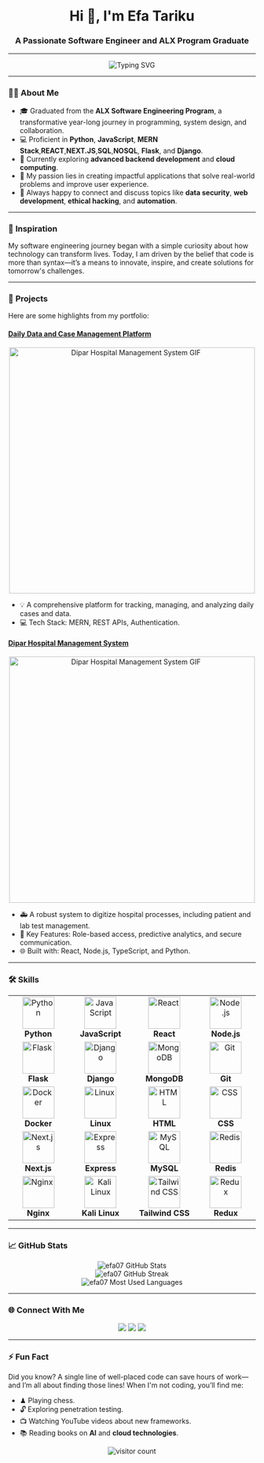 <h1 align="center">Hi 👋, I'm Efa Tariku</h1>
<h3 align="center">A Passionate Software Engineer and ALX Program Graduate</h3>

---

<p align="center">
  <img src="https://readme-typing-svg.herokuapp.com?font=Fira+Code&size=26&pause=1000&color=00ADB5&center=true&width=400&lines=__software+Engineer+and+Problem+Solver;ALX+_software+Engineering+Graduate+%26+Web+Developer;Turning+Ideas+into+Code;Building+Secure+%26+Impactful+Applications" alt="Typing SVG" />
</p>

---

### 👨‍💻 **About Me**
- 🎓 Graduated from the **ALX Software Engineering Program**, a transformative year-long journey in programming, system design, and collaboration.
- 💻 Proficient in **Python**, **JavaScript**, **MERN Stack**,**REACT**,**NEXT.JS**,**SQL**,**NOSQL**, **Flask**, and **Django**.
- 🌱 Currently exploring **advanced backend development** and **cloud computing**.
- 🔭 My passion lies in creating impactful applications that solve real-world problems and improve user experience.
- 💬 Always happy to connect and discuss topics like **data security**, **web development**, **ethical hacking**, and **automation**.

---

### 🌟 **Inspiration**
My software engineering journey began with a simple curiosity about how technology can transform lives. Today, I am driven by the belief that code is more than syntax—it’s a means to innovate, inspire, and create solutions for tomorrow's challenges.

---

### 📂 **Projects**
Here are some highlights from my portfolio:

#### **[Daily Data and Case Management Platform](https://github.com/efa07/Daily-Data-and-Case-Management-Platform)**
<p align="center">
  <img src="https://media.giphy.com/media/26BRuo6sLetdllPAQ/giphy.gif" alt="Dipar Hospital Management System GIF" width="500"/>
</p>

- 💡 A comprehensive platform for tracking, managing, and analyzing daily cases and data.
- 💻 Tech Stack: MERN, REST APIs, Authentication.

#### **[Dipar Hospital Management System](https://github.com/efa07/dipar)**
<p align="center">
  <img src="https://media.giphy.com/media/26BRuo6sLetdllPAQ/giphy.gif" alt="Dipar Hospital Management System GIF" width="500"/>
</p>

- 🚑 A robust system to digitize hospital processes, including patient and lab test management.
- 🔐 Key Features: Role-based access, predictive analytics, and secure communication.
- 🌐 Built with: React, Node.js, TypeScript, and Python.

---
### 🛠 **Skills**
<div align="center">
  <table>
    <tr>
      <td align="center" width="150">
        <img src="https://skillicons.dev/icons?i=python" alt="Python" title="Python" width="65" />
        <br />
        <strong>Python</strong>
      </td>
      <td align="center" width="150">
        <img src="https://skillicons.dev/icons?i=javascript" alt="JavaScript" title="JavaScript" width="65" />
        <br />
        <strong>JavaScript</strong>
      </td>
      <td align="center" width="150">
        <img src="https://skillicons.dev/icons?i=react" alt="React" title="React" width="65" />
        <br />
        <strong>React</strong>
      </td>
      <td align="center" width="150">
        <img src="https://skillicons.dev/icons?i=nodejs" alt="Node.js" title="Node.js" width="65" />
        <br />
        <strong>Node.js</strong>
      </td>
    </tr>
    <tr>
      <td align="center" width="150">
        <img src="https://skillicons.dev/icons?i=flask" alt="Flask" title="Flask" width="65" />
        <br />
        <strong>Flask</strong>
      </td>
      <td align="center" width="150">
        <img src="https://skillicons.dev/icons?i=django" alt="Django" title="Django" width="65" />
        <br />
        <strong>Django</strong>
      </td>
      <td align="center" width="150">
        <img src="https://skillicons.dev/icons?i=mongodb" alt="MongoDB" title="MongoDB" width="65" />
        <br />
        <strong>MongoDB</strong>
      </td>
      <td align="center" width="150">
        <img src="https://skillicons.dev/icons?i=git" alt="Git" title="Git" width="65" />
        <br />
        <strong>Git</strong>
      </td>
    </tr>
    <tr>
      <td align="center" width="150">
        <img src="https://skillicons.dev/icons?i=docker" alt="Docker" title="Docker" width="65" />
        <br />
        <strong>Docker</strong>
      </td>
      <td align="center" width="150">
        <img src="https://skillicons.dev/icons?i=linux" alt="Linux" title="Linux" width="65" />
        <br />
        <strong>Linux</strong>
      </td>
      <td align="center" width="150">
        <img src="https://skillicons.dev/icons?i=html" alt="HTML" title="HTML" width="65" />
        <br />
        <strong>HTML</strong>
      </td>
      <td align="center" width="150">
        <img src="https://skillicons.dev/icons?i=css" alt="CSS" title="CSS" width="65" />
        <br />
        <strong>CSS</strong>
      </td>
    </tr>
    <tr>
      <td align="center" width="150">
        <img src="https://skillicons.dev/icons?i=nextjs" alt="Next.js" title="Next.js" width="65" />
        <br />
        <strong>Next.js</strong>
      </td>
      <td align="center" width="150">
        <img src="https://skillicons.dev/icons?i=express" alt="Express" title="Express" width="65" />
        <br />
        <strong>Express</strong>
      </td>
      <td align="center" width="150">
        <img src="https://skillicons.dev/icons?i=mysql" alt="MySQL" title="MySQL" width="65" />
        <br />
        <strong>MySQL</strong>
      </td>
      <td align="center" width="150">
        <img src="https://skillicons.dev/icons?i=redis" alt="Redis" title="Redis" width="65" />
        <br />
        <strong>Redis</strong>
      </td>
    </tr>
    <tr>
      <td align="center" width="150">
        <img src="https://skillicons.dev/icons?i=nginx" alt="Nginx" title="Nginx" width="65" />
        <br />
        <strong>Nginx</strong>
      </td>
      <td align="center" width="150">
        <img src="https://skillicons.dev/icons?i=kali" alt="Kali Linux" title="Kali Linux" width="65" />
        <br />
        <strong>Kali Linux</strong>
      </td>
      <td align="center" width="150">
        <img src="https://skillicons.dev/icons?i=tailwind" alt="Tailwind CSS" title="Tailwind CSS" width="65" />
        <br />
        <strong>Tailwind CSS</strong>
      </td>
      <td align="center" width="150">
        <img src="https://skillicons.dev/icons?i=redux" alt="Redux" title="Redux" width="65" />
        <br />
        <strong>Redux</strong>
      </td>
    </tr>
    
  </table>
</div>


---

### 📈 **GitHub Stats**
<p align="center">
  <img src="https://github-readme-stats.vercel.app/api?username=efa07&show_icons=true&theme=tokyonight" alt="efa07 GitHub Stats" />
  <br />
  <img src="https://github-readme-streak-stats.herokuapp.com/?user=efa07&theme=tokyonight" alt="efa07 GitHub Streak" />
  <br />
  <img src="https://github-readme-stats.vercel.app/api/top-langs/?username=efa07&layout=compact&theme=tokyonight" alt="efa07 Most Used Languages" />
</p>

---

### 🌐 **Connect With Me**
<p align="center">
  <a href="https://www.linkedin.com/in/efa-tariku-39509a29a/" target="_blank"><img src="https://img.shields.io/badge/LinkedIn-blue?style=for-the-badge&logo=linkedin&logoColor=white" /></a>
  <a href="mailto:efatariku07@gmail.com"><img src="https://img.shields.io/badge/Email-red?style=for-the-badge&logo=gmail&logoColor=white" /></a>
  <a href="https://github.com/efa07" target="_blank"><img src="https://img.shields.io/badge/GitHub-black?style=for-the-badge&logo=github&logoColor=white" /></a>
</p>

---

### ⚡ **Fun Fact**
Did you know? A single line of well-placed code can save hours of work—and I’m all about finding those lines! When I'm not coding, you’ll find me:
- ♟ Playing chess.
- 🔓 Exploring penetration testing.
- 📺 Watching YouTube videos about new frameworks.
- 📚 Reading books on **AI** and **cloud technologies**.

<p align="center">
  <img src="https://visitor-badge.glitch.me/badge?page_id=efa07.efa07" alt="visitor count" />
</p>
